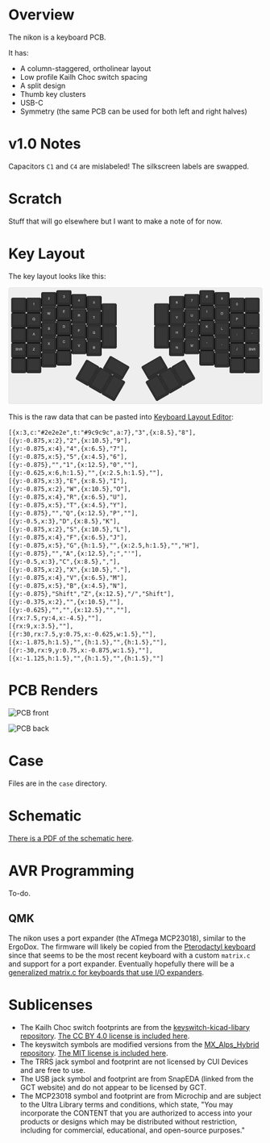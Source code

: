 # Overview

The nikon is a keyboard PCB.

It has:

* A column-staggered, ortholinear layout
* Low profile Kailh Choc switch spacing
* A split design
* Thumb key clusters
* USB-C
* Symmetry (the same PCB can be used for both left and right halves)

# v1.0 Notes

Capacitors `C1` and `C4` are mislabeled! The silkscreen labels are swapped.

# Scratch

Stuff that will go elsewhere but I want to make a note of for now.

# Key Layout

The key layout looks like this:

![Key layout](assets/layout.png)

This is the raw data that can be pasted into [Keyboard Layout Editor](http://www.keyboard-layout-editor.com/):

```
[{x:3,c:"#2e2e2e",t:"#9c9c9c",a:7},"3",{x:8.5},"8"],
[{y:-0.875,x:2},"2",{x:10.5},"9"],
[{y:-0.875,x:4},"4",{x:6.5},"7"],
[{y:-0.875,x:5},"5",{x:4.5},"6"],
[{y:-0.875},"","1",{x:12.5},"0",""],
[{y:-0.625,x:6,h:1.5},"",{x:2.5,h:1.5},""],
[{y:-0.875,x:3},"E",{x:8.5},"I"],
[{y:-0.875,x:2},"W",{x:10.5},"O"],
[{y:-0.875,x:4},"R",{x:6.5},"U"],
[{y:-0.875,x:5},"T",{x:4.5},"Y"],
[{y:-0.875},"","Q",{x:12.5},"P",""],
[{y:-0.5,x:3},"D",{x:8.5},"K"],
[{y:-0.875,x:2},"S",{x:10.5},"L"],
[{y:-0.875,x:4},"F",{x:6.5},"J"],
[{y:-0.875,x:5},"G",{h:1.5},"",{x:2.5,h:1.5},"","H"],
[{y:-0.875},"","A",{x:12.5},";","'"],
[{y:-0.5,x:3},"C",{x:8.5},","],
[{y:-0.875,x:2},"X",{x:10.5},"."],
[{y:-0.875,x:4},"V",{x:6.5},"M"],
[{y:-0.875,x:5},"B",{x:4.5},"N"],
[{y:-0.875},"Shift","Z",{x:12.5},"/","Shift"],
[{y:-0.375,x:2},"",{x:10.5},""],
[{y:-0.625},"","",{x:12.5},"",""],
[{rx:7.5,ry:4,x:-4.5},""],
[{rx:9,x:3.5},""],
[{r:30,rx:7.5,y:0.75,x:-0.625,w:1.5},""],
[{x:-1.875,h:1.5},"",{h:1.5},"",{h:1.5},""],
[{r:-30,rx:9,y:0.75,x:-0.875,w:1.5},""],
[{x:-1.125,h:1.5},"",{h:1.5},"",{h:1.5},""]
```

# PCB Renders

![PCB front](assets/front.png)

![PCB back](assets/back.png)

# Case

Files are in the `case` directory.

# Schematic

[There is a PDF of the schematic here](assets/schematic.pdf).

# AVR Programming

To-do.

## QMK

The nikon uses a port expander (the ATmega MCP23018), similar to the ErgoDox. The firmware will likely be copied from the [Pterodactyl keyboard](https://github.com/qmk/qmk_firmware/tree/master/keyboards/handwired/pterodactyl) since that seems to be the most recent keyboard with a custom `matrix.c` and support for a port expander. Eventually hopefully there will be a [generalized matrix.c for keyboards that use I/O expanders](https://github.com/qmk/qmk_firmware/issues/2065).

# Sublicenses

* The Kailh Choc switch footprints are from the [keyswitch-kicad-libary repository](https://github.com/perigoso/keyswitch-kicad-library). [The CC BY 4.0 license is included here](LICENSE.keyswitch-kicad-library).
* The keyswitch symbols are modified versions from the [MX_Alps_Hybrid repository](https://github.com/ai03-2725/MX_Alps_Hybrid). [The MIT license is included here](LICENSE.MX_Alps_Hybrid).
* The TRRS jack symbol and footprint are not licensed by CUI Devices and are free to use.
* The USB jack symbol and footprint are from SnapEDA (linked from the GCT website) and do not appear to be licensed by GCT.
* The MCP23018 symbol and footprint are from Microchip and are subject to the Ultra Library terms and conditions, which state, "You may incorporate the CONTENT that you are authorized to access into your products or designs which may be distributed without restriction, including for commercial, educational, and open-source purposes."
